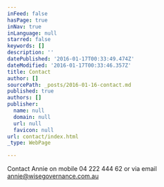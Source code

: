 ```yaml
---
inFeed: false
hasPage: true
inNav: true
inLanguage: null
starred: false
keywords: []
description: ''
datePublished: '2016-01-17T00:33:49.474Z'
dateModified: '2016-01-17T00:33:46.357Z'
title: Contact
author: []
sourcePath: _posts/2016-01-16-contact.md
published: true
authors: []
publisher:
  name: null
  domain: null
  url: null
  favicon: null
url: contact/index.html
_type: WebPage

---
```

Contact Annie on mobile 04 222 444 62 or via email annie@wisegovernance.com.au